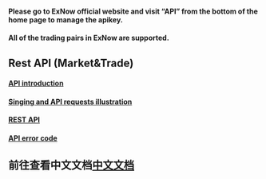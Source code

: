 #### Please go to ExNow official website and visit “API” from the bottom of the home page to manage the apikey. 
#### All of the trading pairs in ExNow are supported.
## Rest API (Market&Trade)
#### [API introduction ](https://github.com/ExnowSupport/)
#### [Singing and API requests illustration](https://github.com/ExnowSupport/)
#### [REST API](https://github.com/ExnowSupport/)
#### [API error code](https://github.com/ExnowSupport/)


## 前往查看中文文档[中文文档](https://github.com/ExnowSupport/)

